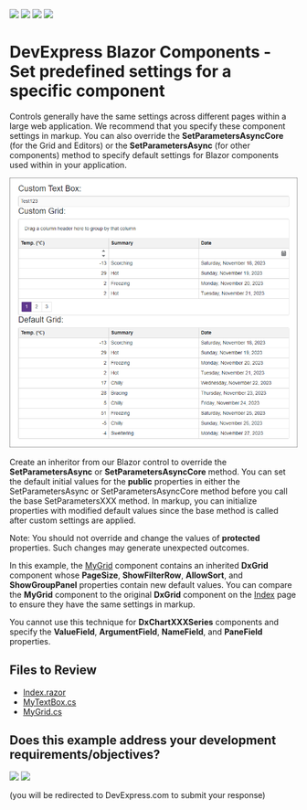 <!-- default badges list -->
![](https://img.shields.io/endpoint?url=https://codecentral.devexpress.com/api/v1/VersionRange/219019222/24.2.1%2B)
[![](https://img.shields.io/badge/Open_in_DevExpress_Support_Center-FF7200?style=flat-square&logo=DevExpress&logoColor=white)](https://supportcenter.devexpress.com/ticket/details/T827941)
[![](https://img.shields.io/badge/📖_How_to_use_DevExpress_Examples-e9f6fc?style=flat-square)](https://docs.devexpress.com/GeneralInformation/403183)
[![](https://img.shields.io/badge/💬_Leave_Feedback-feecdd?style=flat-square)](#does-this-example-address-your-development-requirementsobjectives)
<!-- default badges end -->

# DevExpress Blazor Components - Set predefined settings for a specific component

Controls generally have the same settings across different pages within a large web application. We recommend that you specify these component settings in markup. You can also override the **SetParametersAsyncCore** (for the Grid and Editors) or the **SetParametersAsync** (for other components) method to specify default settings for Blazor components used within in your application.

![Grid with predefined settings and default](images/result.png)

Create an inheritor from our Blazor control to override the **SetParametersAsync** or **SetParametersAsyncCore** method. You can set the default initial values for the **public** properties in either the SetParametersAsync or SetParametersAsyncCore method before you call the base SetParametersXXX method. In markup, you can initialize properties with modified default values since the base method is called after custom settings are applied.

Note: You should not override and change the values of **protected** properties. Such changes may generate unexpected outcomes.

In this example, the [MyGrid](./CS/DxBlazorComponentsDefaultSettings/Components/MyGrid.cs) component contains an inherited **DxGrid** component whose **PageSize**, **ShowFilterRow**, **AllowSort**, and **ShowGroupPanel** properties contain new default values. You can compare the **MyGrid** component to the original **DxGrid** component on the [Index](./CS/DxBlazorComponentsDefaultSettings/Pages/Index.razor) page to ensure they have the same settings in markup.


You cannot use this technique for **DxChartXXXSeries** components and specify the **ValueField**, **ArgumentField**, **NameField**, and **PaneField** properties.

## Files to Review

* [Index.razor](./CS/DxBlazorComponentsDefaultSettings/Pages/Index.razor)
* [MyTextBox.cs](./CS/DxBlazorComponentsDefaultSettings/Components/MyTextBox.cs)
* [MyGrid.cs](./CS/DxBlazorComponentsDefaultSettings/Components/MyGrid.cs)
<!-- feedback -->
## Does this example address your development requirements/objectives?

[<img src="https://www.devexpress.com/support/examples/i/yes-button.svg"/>](https://www.devexpress.com/support/examples/survey.xml?utm_source=github&utm_campaign=blazor-default-settings&~~~was_helpful=yes) [<img src="https://www.devexpress.com/support/examples/i/no-button.svg"/>](https://www.devexpress.com/support/examples/survey.xml?utm_source=github&utm_campaign=blazor-default-settings&~~~was_helpful=no)

(you will be redirected to DevExpress.com to submit your response)
<!-- feedback end -->
